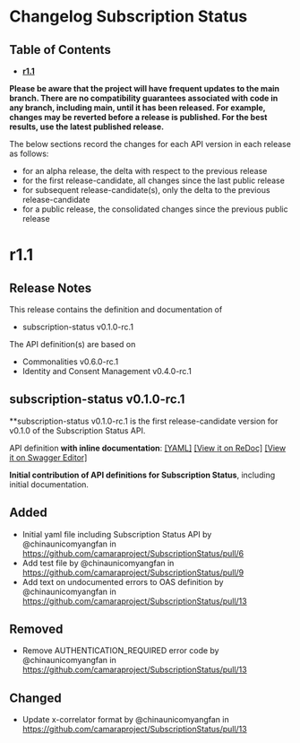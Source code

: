 # Changelog Subscription Status

## Table of Contents
- **[r1.1](#r11)**

**Please be aware that the project will have frequent updates to the main branch. There are no compatibility guarantees associated with code in any branch, including main, until it has been released. For example, changes may be reverted before a release is published. For the best results, use the latest published release.**

The below sections record the changes for each API version in each release as follows:

* for an alpha release, the delta with respect to the previous release
* for the first release-candidate, all changes since the last public release
* for subsequent release-candidate(s), only the delta to the previous release-candidate
* for a public release, the consolidated changes since the previous public release

# r1.1

## Release Notes


This release contains the definition and documentation of
* subscription-status v0.1.0-rc.1

The API definition(s) are based on
* Commonalities v0.6.0-rc.1
* Identity and Consent Management v0.4.0-rc.1



## subscription-status v0.1.0-rc.1

**subscription-status v0.1.0-rc.1 is the first release-candidate version for v0.1.0 of the Subscription Status API.


 API definition **with inline documentation**:
[[YAML]](https://github.com/camaraproject/SubscriptionStatus/blob/r1.1/code/API_definitions/subscription-status.yaml)
[[View it on ReDoc]](https://redocly.github.io/redoc/?url=https://raw.githubusercontent.com/camaraproject/SubscriptionStatus/r1.1/code/API_definitions/subscription-status.yaml&nocors)
[[View it on Swagger Editor]](https://camaraproject.github.io/swagger-ui/?url=https://raw.githubusercontent.com/camaraproject/SubscriptionStatus/r1.1/code/API_definitions/subscription-status.yaml)

**Initial contribution of API definitions for Subscription Status**, including initial documentation.

## Added
* Initial yaml file including Subscription Status API by @chinaunicomyangfan in https://github.com/camaraproject/SubscriptionStatus/pull/6
* Add test file by @chinaunicomyangfan in https://github.com/camaraproject/SubscriptionStatus/pull/9
* Add text on undocumented errors to OAS definition by @chinaunicomyangfan in https://github.com/camaraproject/SubscriptionStatus/pull/13

## Removed
* Remove AUTHENTICATION_REQUIRED error code by @chinaunicomyangfan in https://github.com/camaraproject/SubscriptionStatus/pull/13

## Changed
* Update x-correlator format by @chinaunicomyangfan in https://github.com/camaraproject/SubscriptionStatus/pull/13
